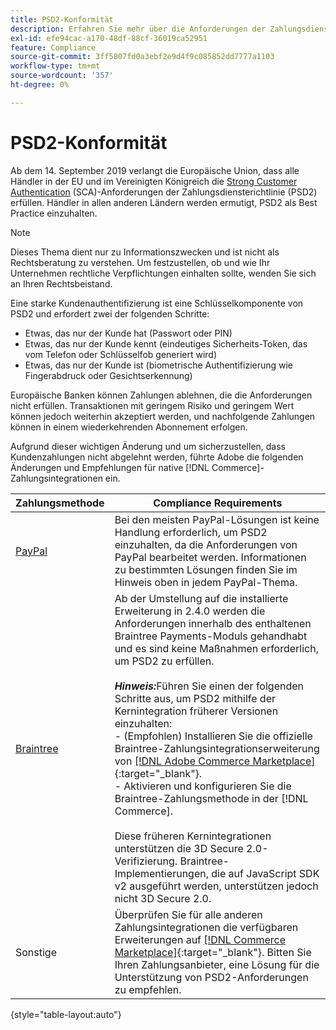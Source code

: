```yaml
---
title: PSD2-Konformität
description: Erfahren Sie mehr über die Anforderungen der Zahlungsdiensterichtlinie (PSD2), die sich auf Ihren Shop auswirken könnten.
exl-id: efe94cac-a170-48df-88cf-36019ca52951
feature: Compliance
source-git-commit: 3ff5807fd0a3ebf2e9d4f9c085852dd7777a1103
workflow-type: tm+mt
source-wordcount: '357'
ht-degree: 0%

---
```


# PSD2-Konformität

Ab dem 14. September 2019 verlangt die Europäische Union, dass alle Händler in der EU und im Vereinigten Königreich die [Strong Customer Authentication](https://www.cardinalcommerce.com/content-hub/mandates/psd2-sca/understanding-psd2-sca) (SCA)-Anforderungen der Zahlungsdiensterichtlinie (PSD2) erfüllen. Händler in allen anderen Ländern werden ermutigt, PSD2 als Best Practice einzuhalten.

>[!NOTE]
>
>Dieses Thema dient nur zu Informationszwecken und ist nicht als Rechtsberatung zu verstehen. Um festzustellen, ob und wie Ihr Unternehmen rechtliche Verpflichtungen einhalten sollte, wenden Sie sich an Ihren Rechtsbeistand.

Eine starke Kundenauthentifizierung ist eine Schlüsselkomponente von PSD2 und erfordert zwei der folgenden Schritte:

- Etwas, das nur der Kunde hat (Passwort oder PIN)
- Etwas, das nur der Kunde kennt (eindeutiges Sicherheits-Token, das vom Telefon oder Schlüsselfob generiert wird)
- Etwas, das nur der Kunde ist (biometrische Authentifizierung wie Fingerabdruck oder Gesichtserkennung)

Europäische Banken können Zahlungen ablehnen, die die Anforderungen nicht erfüllen. Transaktionen mit geringem Risiko und geringem Wert können jedoch weiterhin akzeptiert werden, und nachfolgende Zahlungen können in einem wiederkehrenden Abonnement erfolgen.

Aufgrund dieser wichtigen Änderung und um sicherzustellen, dass Kundenzahlungen nicht abgelehnt werden, führte Adobe die folgenden Änderungen und Empfehlungen für native [!DNL Commerce]-Zahlungsintegrationen ein.

| Zahlungsmethode | Compliance Requirements |
|--- |--- |
| [PayPal](../stores-purchase/paypal.md) | Bei den meisten PayPal-Lösungen ist keine Handlung erforderlich, um PSD2 einzuhalten, da die Anforderungen von PayPal bearbeitet werden. Informationen zu bestimmten Lösungen finden Sie im Hinweis oben in jedem PayPal-Thema. |
| [Braintree](../stores-purchase/braintree.md) | Ab der Umstellung auf die installierte Erweiterung in 2.4.0 werden die Anforderungen innerhalb des enthaltenen Braintree Payments-Moduls gehandhabt und es sind keine Maßnahmen erforderlich, um PSD2 zu erfüllen. <br /><br />**_Hinweis:_**&#x200B;Führen Sie einen der folgenden Schritte aus, um PSD2 mithilfe der Kernintegration früherer Versionen einzuhalten:<br/>- (Empfohlen) Installieren Sie die offizielle Braintree-Zahlungsintegrationserweiterung von [[!DNL Adobe Commerce Marketplace]](https://marketplace.magento.com/catalogsearch/result/?q=braintree#q=braintree&amp;idx=m2_cloud_prod_default_products&amp;p=0&amp;nR%5Bvisibility_search%5D%5B%3D%5D%5B0%5D=1){:target="_blank"}.<br/>- Aktivieren und konfigurieren Sie die Braintree-Zahlungsmethode in der [!DNL Commerce].<br/><br/>Diese früheren Kernintegrationen unterstützen die 3D Secure 2.0-Verifizierung. Braintree-Implementierungen, die auf JavaScript SDK v2 ausgeführt werden, unterstützen jedoch nicht 3D Secure 2.0. |
| Sonstige | Überprüfen Sie für alle anderen Zahlungsintegrationen die verfügbaren Erweiterungen auf [[!DNL Commerce Marketplace]](https://marketplace.magento.com/extensions/payments-security/payment-integration.html?_ga=2.108129217.2105547619.1564067043-238341041.1564067043){:target="_blank"}. Bitten Sie Ihren Zahlungsanbieter, eine Lösung für die Unterstützung von PSD2-Anforderungen zu empfehlen. |

{style="table-layout:auto"}
